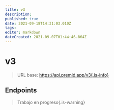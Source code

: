 ```yaml
---
title: v3
description:
published: true
date: 2021-09-18T14:31:03.010Z
tags:
editor: markdown
dateCreated: 2021-09-07T01:44:46.864Z
---
```


# v3

> URL base: https://api.premid.app/v3{.is-info}


## Endpoints
> Trabajo en progreso{.is-warning}